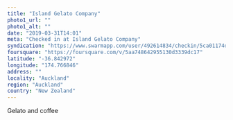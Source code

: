 ```yaml
---
title: "Island Gelato Company"
photo1_url: ""
photo1_alt: ""
date: "2019-03-31T14:01"
meta: "Checked in at Island Gelato Company"
syndication: "https://www.swarmapp.com/user/492614834/checkin/5ca01174d48ec1002c3f1f13"
foursquare: "https://foursquare.com/v/5aa748642955130d3339dc17"
latitude: "-36.842972"
longitude: "174.766846"
address: ""
locality: "Auckland"
region: "Auckland"
country: "New Zealand"
---
```

Gelato and coffee
